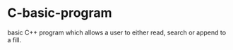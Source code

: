 # C-basic-program
 basic C++ program which allows a user to either read, search or append to a fill.

